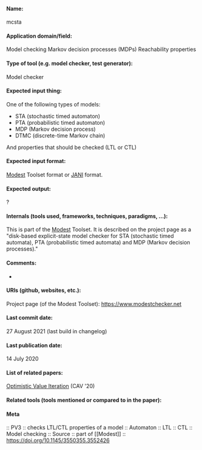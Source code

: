 #### Name:
mcsta

#### Application domain/field:
Model checking
Markov decision processes (MDPs)
Reachability properties

#### Type of tool (e.g. model checker, test generator):
Model checker

#### Expected input thing:
One of the following types of models:
- STA (stochastic timed automaton)
- PTA (probabilistic timed automaton)
- MDP (Markov decision process)
- DTMC (discrete-time Markov chain)

And properties that should be checked (LTL or CTL)

#### Expected input format:
[Modest](../Frameworks/Modest.md) Toolset format or [JANI](../../Formats/JANI.md) format.

#### Expected output:
?

#### Internals (tools used, frameworks, techniques, paradigms, ...):
This is part of the [Modest](../Frameworks/Modest.md) Toolset. It is described on the project page as a "disk-based explicit-state model checker for STA (stochastic timed automata), PTA (probabilistic timed automata) and MDP (Markov decision processes)."

#### Comments:
-

#### URIs (github, websites, etc.):
Project page (of the Modest Toolset): https://www.modestchecker.net

#### Last commit date:
27 August 2021 (last build in changelog)

#### Last publication date:
14 July 2020

#### List of related papers:
[Optimistic Value Iteration](https://doi.org/10.1007/978-3-030-53291-8_26) (CAV '20)

#### Related tools (tools mentioned or compared to in the paper):

#### Meta
:: PV3 :: checks LTL/CTL properties of a model
:: Automaton
:: LTL
:: CTL
:: Model checking
:: Source :: part of [[Modest]] :: https://doi.org/10.1145/3550355.3552426
